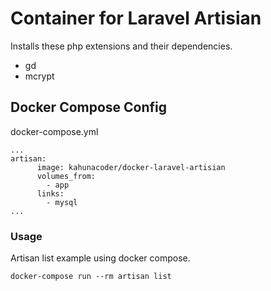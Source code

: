 # Container for Laravel Artisian

Installs these php extensions and their dependencies.

 * gd
 * mcrypt

## Docker Compose Config

docker-compose.yml

```
...
artisan:  
      image: kahunacoder/docker-laravel-artisian
      volumes_from:
        - app
      links:
        - mysql
...

```


### Usage

Artisan list example using docker compose.

```
docker-compose run --rm artisan list
```